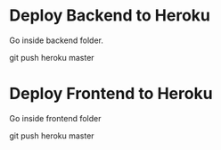 # Deploy Backend to Heroku

Go inside backend folder.

git push heroku master

# Deploy Frontend to Heroku

Go inside frontend folder

git push heroku master